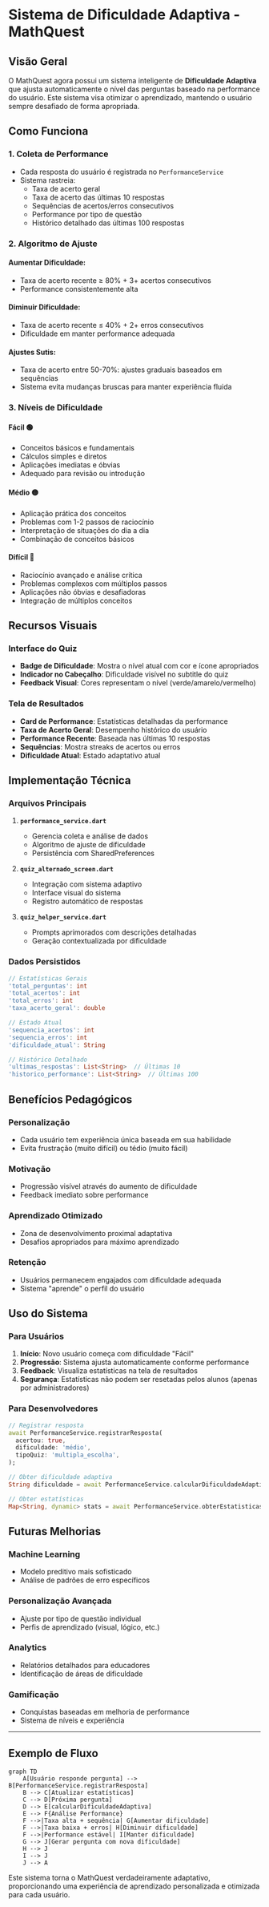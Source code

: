 # Sistema de Dificuldade Adaptiva - MathQuest

## Visão Geral

O MathQuest agora possui um sistema inteligente de **Dificuldade Adaptiva** que ajusta automaticamente o nível das perguntas baseado na performance do usuário. Este sistema visa otimizar o aprendizado, mantendo o usuário sempre desafiado de forma apropriada.

## Como Funciona

### 1. **Coleta de Performance**

- Cada resposta do usuário é registrada no `PerformanceService`
- Sistema rastreia:
  - Taxa de acerto geral
  - Taxa de acerto das últimas 10 respostas
  - Sequências de acertos/erros consecutivos
  - Performance por tipo de questão
  - Histórico detalhado das últimas 100 respostas

### 2. **Algoritmo de Ajuste**

#### **Aumentar Dificuldade:**

- Taxa de acerto recente ≥ 80% + 3+ acertos consecutivos
- Performance consistentemente alta

#### **Diminuir Dificuldade:**

- Taxa de acerto recente ≤ 40% + 2+ erros consecutivos
- Dificuldade em manter performance adequada

#### **Ajustes Sutis:**

- Taxa de acerto entre 50-70%: ajustes graduais baseados em sequências
- Sistema evita mudanças bruscas para manter experiência fluida

### 3. **Níveis de Dificuldade**

#### **Fácil** 🟢

- Conceitos básicos e fundamentais
- Cálculos simples e diretos
- Aplicações imediatas e óbvias
- Adequado para revisão ou introdução

#### **Médio** 🟡

- Aplicação prática dos conceitos
- Problemas com 1-2 passos de raciocínio
- Interpretação de situações do dia a dia
- Combinação de conceitos básicos

#### **Difícil** 🔴

- Raciocínio avançado e análise crítica
- Problemas complexos com múltiplos passos
- Aplicações não óbvias e desafiadoras
- Integração de múltiplos conceitos

## Recursos Visuais

### Interface do Quiz

- **Badge de Dificuldade**: Mostra o nível atual com cor e ícone apropriados
- **Indicador no Cabeçalho**: Dificuldade visível no subtitle do quiz
- **Feedback Visual**: Cores representam o nível (verde/amarelo/vermelho)

### Tela de Resultados

- **Card de Performance**: Estatísticas detalhadas da performance
- **Taxa de Acerto Geral**: Desempenho histórico do usuário
- **Performance Recente**: Baseada nas últimas 10 respostas
- **Sequências**: Mostra streaks de acertos ou erros
- **Dificuldade Atual**: Estado adaptativo atual

## Implementação Técnica

### Arquivos Principais

1. **`performance_service.dart`**

   - Gerencia coleta e análise de dados
   - Algoritmo de ajuste de dificuldade
   - Persistência com SharedPreferences

2. **`quiz_alternado_screen.dart`**

   - Integração com sistema adaptivo
   - Interface visual do sistema
   - Registro automático de respostas

3. **`quiz_helper_service.dart`**
   - Prompts aprimorados com descrições detalhadas
   - Geração contextualizada por dificuldade

### Dados Persistidos

```dart
// Estatísticas Gerais
'total_perguntas': int
'total_acertos': int
'total_erros': int
'taxa_acerto_geral': double

// Estado Atual
'sequencia_acertos': int
'sequencia_erros': int
'dificuldade_atual': String

// Histórico Detalhado
'ultimas_respostas': List<String>  // Últimas 10
'historico_performance': List<String>  // Últimas 100
```

## Benefícios Pedagógicos

### **Personalização**

- Cada usuário tem experiência única baseada em sua habilidade
- Evita frustração (muito difícil) ou tédio (muito fácil)

### **Motivação**

- Progressão visível através do aumento de dificuldade
- Feedback imediato sobre performance

### **Aprendizado Otimizado**

- Zona de desenvolvimento proximal adaptativa
- Desafios apropriados para máximo aprendizado

### **Retenção**

- Usuários permanecem engajados com dificuldade adequada
- Sistema "aprende" o perfil do usuário

## Uso do Sistema

### Para Usuários

1. **Início**: Novo usuário começa com dificuldade "Fácil"
2. **Progressão**: Sistema ajusta automaticamente conforme performance
3. **Feedback**: Visualiza estatísticas na tela de resultados
4. **Segurança**: Estatísticas não podem ser resetadas pelos alunos (apenas por administradores)

### Para Desenvolvedores

```dart
// Registrar resposta
await PerformanceService.registrarResposta(
  acertou: true,
  dificuldade: 'médio',
  tipoQuiz: 'multipla_escolha',
);

// Obter dificuldade adaptiva
String dificuldade = await PerformanceService.calcularDificuldadeAdaptiva();

// Obter estatísticas
Map<String, dynamic> stats = await PerformanceService.obterEstatisticas();
```

## Futuras Melhorias

### **Machine Learning**

- Modelo preditivo mais sofisticado
- Análise de padrões de erro específicos

### **Personalização Avançada**

- Ajuste por tipo de questão individual
- Perfis de aprendizado (visual, lógico, etc.)

### **Analytics**

- Relatórios detalhados para educadores
- Identificação de áreas de dificuldade

### **Gamificação**

- Conquistas baseadas em melhoria de performance
- Sistema de níveis e experiência

---

## Exemplo de Fluxo

```mermaid
graph TD
    A[Usuário responde pergunta] --> B[PerformanceService.registrarResposta]
    B --> C[Atualizar estatísticas]
    C --> D[Próxima pergunta]
    D --> E[calcularDificuldadeAdaptiva]
    E --> F{Análise Performance}
    F -->|Taxa alta + sequência| G[Aumentar dificuldade]
    F -->|Taxa baixa + erros| H[Diminuir dificuldade]
    F -->|Performance estável| I[Manter dificuldade]
    G --> J[Gerar pergunta com nova dificuldade]
    H --> J
    I --> J
    J --> A
```

Este sistema torna o MathQuest verdadeiramente adaptativo, proporcionando uma experiência de aprendizado personalizada e otimizada para cada usuário.
